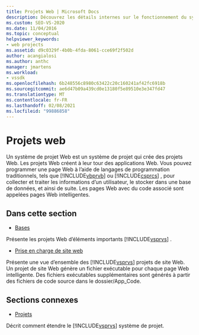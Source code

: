 ```yaml
---
title: Projets Web | Microsoft Docs
description: Découvrez les détails internes sur le fonctionnement du système de projet Web dans Visual Studio, pour les développeurs qui souhaitent étendre Visual Studio.
ms.custom: SEO-VS-2020
ms.date: 11/04/2016
ms.topic: conceptual
helpviewer_keywords:
- web projects
ms.assetid: d9c0329f-4b0b-4fda-8061-cce69f2f502d
author: acangialosi
ms.author: anthc
manager: jmartens
ms.workload:
- vssdk
ms.openlocfilehash: 6b248556c8980c63422c20c160241af42fc6918b
ms.sourcegitcommit: ae6d47b09a439cd0e13180f5e89510e3e347fd47
ms.translationtype: MT
ms.contentlocale: fr-FR
ms.lasthandoff: 02/08/2021
ms.locfileid: "99886858"
---
```

# <a name="web-projects"></a>Projets web
Un système de projet Web est un système de projet qui crée des projets Web. Les projets Web créent à leur tour des applications Web. Vous pouvez programmer une page Web à l’aide de langages de programmation traditionnels, tels que [!INCLUDE[vbprvb](../../code-quality/includes/vbprvb_md.md)] ou [!INCLUDE[csprcs](../../data-tools/includes/csprcs_md.md)] , pour collecter et traiter les informations d’un utilisateur, le stocker dans une base de données, et ainsi de suite. Les pages Web avec du code associé sont appelées pages Web intelligentes.

## <a name="in-this-section"></a>Dans cette section
- [Bases](../../extensibility/internals/web-project-essentials.md)

 Présente les projets Web d’éléments importants [!INCLUDE[vsprvs](../../code-quality/includes/vsprvs_md.md)] .

- [Prise en charge de site web](../../extensibility/internals/web-site-support.md)

 Présente une vue d’ensemble des [!INCLUDE[vsprvs](../../code-quality/includes/vsprvs_md.md)] projets de site Web. Un projet de site Web génère un fichier exécutable pour chaque page Web intelligente. Des fichiers exécutables supplémentaires sont générés à partir des fichiers de code source dans le dossier/App_Code.

## <a name="related-sections"></a>Sections connexes
- [Projets](../../extensibility/internals/projects.md)

 Décrit comment étendre le [!INCLUDE[vsprvs](../../code-quality/includes/vsprvs_md.md)] système de projet.
